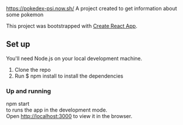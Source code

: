 https://pokedex-psi.now.sh/ A project created to get information about some pokemon

This project was bootstrapped with [Create React App](https://github.com/facebook/create-react-app).

## Set up

You'll need Node.js on your local development machine.
1. Clone the repo
2. Run $ npm install to install the dependencies

### Up and running

npm start <br/> to runs the app in the development mode.<br />
Open [http://localhost:3000](http://localhost:3000) to view it in the browser.

